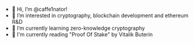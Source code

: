 - 👋 Hi, I’m @caffe1nator!
- 👀 I’m interested in cryptography, blockchain development and ethereum R&D
- 🌱 I’m currently learning zero-knowledge cryptography
- 📕 I'm currently reading "Proof Of Stake" by Vitalik Buterin


<!---
caffe1nator/caffe1nator is a ✨ special ✨ repository because its `README.md` (this file) appears on your GitHub profile.
You can click the Preview link to take a look at your changes.
--->
